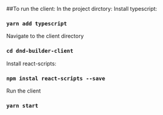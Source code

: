 ##To run the client:
In the project dirctory:
Install typescript:

### `yarn add typescript`

Navigate to the client directory

### `cd dnd-builder-client`

Install react-scripts:

### `npm instal react-scripts --save`

Run the client

### `yarn start`